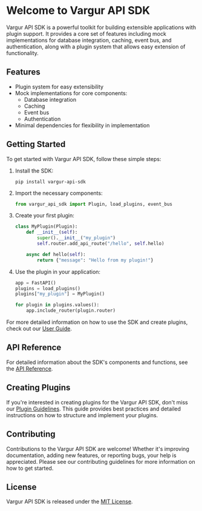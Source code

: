 # Welcome to Vargur API SDK

Vargur API SDK is a powerful toolkit for building extensible applications with plugin support. It provides a core set of features including mock implementations for database integration, caching, event bus, and authentication, along with a plugin system that allows easy extension of functionality.

## Features

- Plugin system for easy extensibility
- Mock implementations for core components:
  - Database integration
  - Caching
  - Event bus
  - Authentication
- Minimal dependencies for flexibility in implementation

## Getting Started

To get started with Vargur API SDK, follow these simple steps:

1. Install the SDK:
   ```
   pip install vargur-api-sdk
   ```

2. Import the necessary components:
   ```python
   from vargur_api_sdk import Plugin, load_plugins, event_bus
   ```

3. Create your first plugin:
   ```python
   class MyPlugin(Plugin):
       def __init__(self):
           super().__init__("my_plugin")
           self.router.add_api_route("/hello", self.hello)

       async def hello(self):
           return {"message": "Hello from my plugin!"}
   ```

4. Use the plugin in your application:
   ```python
   app = FastAPI()
   plugins = load_plugins()
   plugins["my_plugin"] = MyPlugin()

   for plugin in plugins.values():
       app.include_router(plugin.router)
   ```

For more detailed information on how to use the SDK and create plugins, check out our [User Guide](user-guide.md).

## API Reference

For detailed information about the SDK's components and functions, see the [API Reference](api-reference.md).

## Creating Plugins

If you're interested in creating plugins for the Vargur API SDK, don't miss our [Plugin Guidelines](plugin-guidelines.md). This guide provides best practices and detailed instructions on how to structure and implement your plugins.

## Contributing

Contributions to the Vargur API SDK are welcome! Whether it's improving documentation, adding new features, or reporting bugs, your help is appreciated. Please see our contributing guidelines for more information on how to get started.

## License

Vargur API SDK is released under the [MIT License](LICENSE).